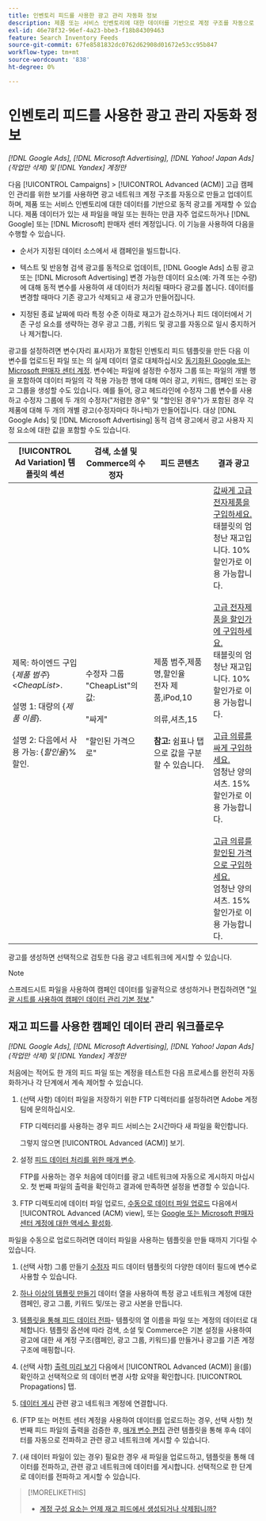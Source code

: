 ```yaml
---
title: 인벤토리 피드를 사용한 광고 관리 자동화 정보
description: 제품 또는 서비스 인벤토리에 대한 데이터를 기반으로 계정 구조를 자동으로 관리하고 동적 광고를 게재할 수 있는 고급 캠페인 관리에 대해 알아봅니다.
exl-id: 46e78f32-96ef-4a23-bbe3-f18b84309463
feature: Search Inventory Feeds
source-git-commit: 67fe8581832dc0762d62908d01672e53cc95b847
workflow-type: tm+mt
source-wordcount: '838'
ht-degree: 0%

---
```


# 인벤토리 피드를 사용한 광고 관리 자동화 정보

*[!DNL Google Ads], [!DNL Microsoft Advertising], [!DNL Yahoo! Japan Ads] (작업만 삭제) 및 [!DNL Yandex] 계정만*

다음 [!UICONTROL Campaigns] > [!UICONTROL Advanced (ACM)] 고급 캠페인 관리를 위한 보기를 사용하면 광고 네트워크 계정 구조를 자동으로 만들고 업데이트하며, 제품 또는 서비스 인벤토리에 대한 데이터를 기반으로 동적 광고를 게재할 수 있습니다. 제품 데이터가 있는 새 파일을 매일 또는 원하는 만큼 자주 업로드하거나 [!DNL Google] 또는 [!DNL Microsoft] 판매자 센터 계정입니다. 이 기능을 사용하여 다음을 수행할 수 있습니다.

* 순서가 지정된 데이터 소스에서 새 캠페인을 빌드합니다.

* 텍스트 및 반응형 검색 광고를 동적으로 업데이트, [!DNL Google Ads] 쇼핑 광고 또는 [!DNL Microsoft Advertising] 변경 가능한 데이터 요소(예: 가격 또는 수량)에 대해 동적 변수를 사용하여 새 데이터가 처리될 때마다 광고를 봅니다. 데이터를 변경할 때마다 기존 광고가 삭제되고 새 광고가 만들어집니다.

* 지정된 종료 날짜에 따라 특정 수준 이하로 재고가 감소하거나 피드 데이터에서 기존 구성 요소를 생략하는 경우 광고 그룹, 키워드 및 광고를 자동으로 일시 중지하거나 제거합니다.

광고를 설정하려면 변수(자리 표시자)가 포함된 인벤토리 피드 템플릿을 만든 다음 이 변수를 업로드된 파일 또는 의 실제 데이터 열로 대체하십시오 [동기화된 Google 또는 Microsoft 판매자 센터 계정](/help/search-social-commerce/campaign-management/accounts/merchant-account-manage.md). 변수에는 파일에 설정한 수정자 그룹 또는 파일의 개별 행을 포함하여 데이터 파일의 각 적용 가능한 행에 대해 여러 광고, 키워드, 캠페인 또는 광고 그룹을 생성할 수도 있습니다. 예를 들어, 광고 헤드라인에 수정자 그룹 변수를 사용하고 수정자 그룹에 두 개의 수정자(&quot;저렴한 경우&quot; 및 &quot;할인된 경우&quot;)가 포함된 경우 각 제품에 대해 두 개의 개별 광고(수정자마다 하나씩)가 만들어집니다. 대상 [!DNL Google Ads] 및 [!DNL Microsoft Advertising] 동적 검색 광고에서 광고 사용자 지정 요소에 대한 값을 포함할 수도 있습니다.

| [!UICONTROL Ad Variation] 템플릿의 섹션 | 검색, 소셜 및 Commerce의 수정자 | 피드 콘텐츠 | 결과 광고 |
|----|----|----|----|
| 제목: 하이엔드 구입 \{<i>제품 범주</i>\} &lt;<i>CheapList</i>>.<br><br>설명 1: 대량의 \{<i>제품 이름</i>\}.<br><br>설명 2: 다음에서 사용 가능: \{<i>할인율</i>\}% 할인. | 수정자 그룹 &quot;CheapList&quot;의 값:<br><br>&quot;싸게&quot;<br><br>&quot;할인된 가격으로&quot; | 제품 범주,제품명,할인율<br>전자 제품,iPod,10<br><br>의류,셔츠,15<br><br><b>참고:</b> 쉼표나 탭으로 값을 구분할 수 있습니다. | <u>값싸게 고급 전자제품을 구입하세요.</u><br>태블릿의 엄청난 재고입니다. 10% 할인가로 이용 가능합니다.<br><br><u>고급 전자제품을 할인가에 구입하세요.</u><br>태블릿의 엄청난 재고입니다. 10% 할인가로 이용 가능합니다.<br><br><u>고급 의류를 싸게 구입하세요.</u><br>엄청난 양의 셔츠. 15% 할인가로 이용 가능합니다.<br><br><u>고급 의류를 할인된 가격으로 구입하세요.</u><br>엄청난 양의 셔츠. 15% 할인가로 이용 가능합니다. |

광고를 생성하면 선택적으로 검토한 다음 광고 네트워크에 게시할 수 있습니다.

>[!NOTE]
>스프레드시트 파일을 사용하여 캠페인 데이터를 일괄적으로 생성하거나 편집하려면 &quot;[일괄 시트를 사용하여 캠페인 데이터 관리 기본 정보](/help/search-social-commerce/campaign-management/bulksheets/bulksheet-about.md).&quot;

## 재고 피드를 사용한 캠페인 데이터 관리 워크플로우

*[!DNL Google Ads], [!DNL Microsoft Advertising], [!DNL Yahoo! Japan Ads] (작업만 삭제) 및 [!DNL Yandex] 계정만*

처음에는 적어도 한 개의 피드 파일 또는 계정을 테스트한 다음 프로세스를 완전히 자동화하거나 각 단계에서 계속 제어할 수 있습니다.

1. (선택 사항) 데이터 파일을 저장하기 위한 FTP 디렉터리를 설정하려면 Adobe 계정 팀에 문의하십시오.

   FTP 디렉터리를 사용하는 경우 피드 서비스는 2시간마다 새 파일을 확인합니다.

   그렇지 않으면 [!UICONTROL Advanced (ACM)] 보기.

1. 설정 [피드 데이터 처리를 위한 매개 변수](feed-settings-manage.md#feed-data-settings).

   FTP를 사용하는 경우 처음에 데이터를 광고 네트워크에 자동으로 게시하지 마십시오. 첫 번째 파일의 출력을 확인하고 결과에 만족하면 설정을 변경할 수 있습니다.

1. FTP 디렉토리에 데이터 파일 업로드, [수동으로 데이터 파일 업로드](feed-files-manage.md) 다음에서 [!UICONTROL Advanced (ACM) view], 또는 [Google 또는 Microsoft 판매자 센터 계정에 대한 액세스 활성화](/help/search-social-commerce/campaign-management/accounts/merchant-account-manage.md).

파일을 수동으로 업로드하려면 데이터 파일을 사용하는 템플릿을 만들 때까지 기다릴 수 있습니다.

1. (선택 사항) 그룹 만들기 [수정자](modifiers-manage.md) 피드 데이터 템플릿의 다양한 데이터 필드에 변수로 사용할 수 있습니다.

1. [하나 이상의 템플릿 만들기](ad-templates/ad-template-manage.md) 데이터 열을 사용하여 특정 광고 네트워크 계정에 대한 캠페인, 광고 그룹, 키워드 및/또는 광고 사본을 만듭니다.

1. [템플릿을 통해 피드 데이터 전파](feed-data-propagate.md)- 템플릿의 열 이름을 파일 또는 계정의 데이터로 대체합니다. 템플릿 옵션에 따라 검색, 소셜 및 Commerce은 기본 설정을 사용하여 광고에 대한 새 계정 구조(캠페인, 광고 그룹, 키워드)를 만들거나 광고를 기존 계정 구조에 매핑합니다.

1. (선택 사항) [출력 미리 보기](propagated-data-view.md) 다음에서 [!UICONTROL Advanced (ACM)] 을(를) 확인하고 선택적으로 의 데이터 변경 사항 요약을 확인합니다. [!UICONTROL Propagations] 탭.

1. [데이터 게시](propagated-data-post.md) 관련 광고 네트워크 계정에 연결합니다.

1. (FTP 또는 머천트 센터 계정을 사용하여 데이터를 업로드하는 경우, 선택 사항) 첫 번째 피드 파일의 출력을 검증한 후, [매개 변수 편집](feed-settings-manage.md#feed-data-settings) 관련 템플릿을 통해 후속 데이터를 자동으로 전파하고 관련 광고 네트워크에 게시할 수 있습니다.

1. (새 데이터 파일이 있는 경우) 필요한 경우 새 파일을 업로드하고, 템플릿을 통해 데이터를 전파하고, 관련 광고 네트워크에 데이터를 게시합니다. 선택적으로 한 단계로 데이터를 전파하고 게시할 수 있습니다.

>[!MORELIKETHIS]
>
>* [계정 구성 요소는 언제 재고 피드에서 생성되거나 삭제됩니까?](when-are-components-created-deleted.md)
